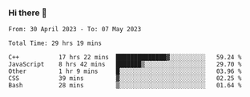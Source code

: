 ### Hi there 👋

<!--
**wangsy503/wangsy503** is a ✨ _special_ ✨ repository because its `README.md` (this file) appears on your GitHub profile.

Here are some ideas to get you started:

- 🔭 I’m currently working on ...
- 🌱 I’m currently learning ...
- 👯 I’m looking to collaborate on ...
- 🤔 I’m looking for help with ...
- 💬 Ask me about ...
- 📫 How to reach me: ...
- 😄 Pronouns: ...
- ⚡ Fun fact: ...
-->
<!--START_SECTION:waka-->

```text
From: 30 April 2023 - To: 07 May 2023

Total Time: 29 hrs 19 mins

C++           17 hrs 22 mins  ██████████████▓░░░░░░░░░░   59.24 %
JavaScript    8 hrs 42 mins   ███████▒░░░░░░░░░░░░░░░░░   29.70 %
Other         1 hr 9 mins     █░░░░░░░░░░░░░░░░░░░░░░░░   03.96 %
CSS           39 mins         ▓░░░░░░░░░░░░░░░░░░░░░░░░   02.25 %
Bash          28 mins         ▒░░░░░░░░░░░░░░░░░░░░░░░░   01.64 %
```

<!--END_SECTION:waka-->
